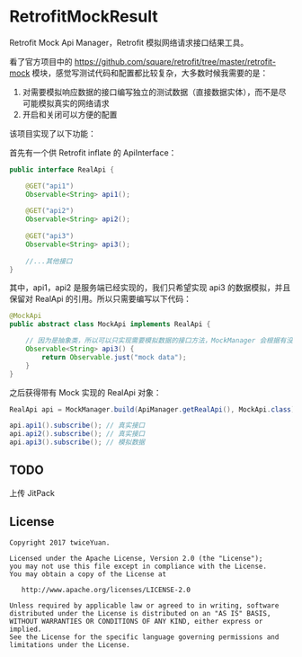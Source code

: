 # RetrofitMockResult

Retrofit Mock Api Manager，Retrofit 模拟网络请求接口结果工具。

看了官方项目中的 https://github.com/square/retrofit/tree/master/retrofit-mock 模块，感觉写测试代码和配置都比较复杂，大多数时候我需要的是：

1. 对需要模拟响应数据的接口编写独立的测试数据（直接数据实体），而不是尽可能模拟真实的网络请求
2. 开启和关闭可以方便的配置

该项目实现了以下功能：

首先有一个供 Retrofit inflate 的 ApiInterface：

```java
public interface RealApi {

    @GET("api1")
    Observable<String> api1();
    
    @GET("api2")
    Observable<String> api2();
    
    @GET("api3")
    Observable<String> api3();
    
    //...其他接口
}
```

其中，api1，api2 是服务端已经实现的，我们只希望实现 api3 的数据模拟，并且保留对 RealApi 的引用。所以只需要编写以下代码：

```java
@MockApi
public abstract class MockApi implements RealApi {

    // 因为是抽象类，所以可以只实现需要模拟数据的接口方法，MockManager 会根据有没有定义模拟接口来判断是否使用模拟数据
    Observable<String> api3() {
        return Observable.just("mock data");
    }
}
```

之后获得带有 Mock 实现的 RealApi 对象：

```java
RealApi api = MockManager.build(ApiManager.getRealApi(), MockApi.class);

api.api1().subscribe(); // 真实接口
api.api2().subscribe(); // 真实接口
api.api3().subscribe(); // 模拟数据
```

## TODO

上传 JitPack

## License

```
Copyright 2017 twiceYuan.

Licensed under the Apache License, Version 2.0 (the "License");
you may not use this file except in compliance with the License.
You may obtain a copy of the License at

   http://www.apache.org/licenses/LICENSE-2.0

Unless required by applicable law or agreed to in writing, software
distributed under the License is distributed on an "AS IS" BASIS,
WITHOUT WARRANTIES OR CONDITIONS OF ANY KIND, either express or implied.
See the License for the specific language governing permissions and
limitations under the License.
```